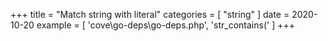 +++
title = "Match string with literal"
categories = [ "string" ]
date = 2020-10-20
example = [
   'cove\go-deps\go-deps.php', 'str_contains('
]
+++
